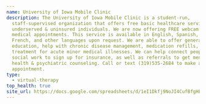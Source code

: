 ```yaml
---
name: University of Iowa Mobile Clinic
description: The University of Iowa Mobile Clinic is a student-run,
  staff-supervised organization that offers free basic healthcare services to
  underserved & uninsured individuals. We are now offering FREE webcam and phone
  medical appointments. This service is available in English, Spanish, Arabic,
  French, and other languages upon request. We are able to offer general health
  education, help with chronic disease management, medication refills, and
  treatment for acute minor medical illnesses. We can help connect people with
  social work to sign up for insurance, as well as referrals to get mental
  health & psychiatric counseling. Call or text (319)535-2684 to make an
  appointment.
type:
  - virtual-therapy
top_health: true
site_url: https://docs.google.com/spreadsheets/d/1eI1Dkfj9NoJI4CufBfgHE1BM1ft1OJPVxnA04fZpvf8/edit#gid=1192713430
---
```


